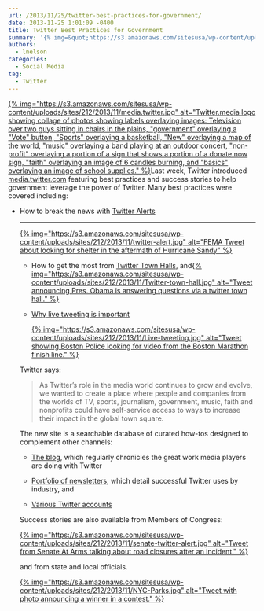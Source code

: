 ```yaml
---
url: /2013/11/25/twitter-best-practices-for-government/
date: 2013-11-25 1:01:09 -0400
title: Twitter Best Practices for Government
summary: '{% img=&quot;https://s3.amazonaws.com/sitesusa/wp-content/uploads/sites/212/2013/11/media.twitter.jpg&quot; alt=&quot;Twitter.media logo showing collage of photos showing labels overlaying images: Television over two guys sitting in chairs in the plains, &amp;quot;government&amp;quot; overlaying a &amp;quot;Vote&amp;quot; button, &amp;quot;Sports&amp;quot; overlaying a basketball, &amp;quot;New&amp;quot; overlaying a map of the world, &amp;quot;music&amp;quot; overlaying a band playing at an outdoor concert, &amp;quot;non-profit&amp;quot; overlaying a portion of a sign that'
authors:
  - lnelson
categories:
  - Social Media
tag:
  - Twitter
---
```


<p dir="ltr" style="text-align: left;">
  <a href="https://s3.amazonaws.com/sitesusa/wp-content/uploads/sites/212/2013/11/media.twitter.jpg">{% img="https://s3.amazonaws.com/sitesusa/wp-content/uploads/sites/212/2013/11/media.twitter.jpg" alt="Twitter.media logo showing collage of photos showing labels overlaying images: Television over two guys sitting in chairs in the plains, "government" overlaying a "Vote" button, "Sports" overlaying a basketball, "New" overlaying a map of the world, "music" overlaying a band playing at an outdoor concert, "non-profit" overlaying a portion of a sign that shows a portion of a donate now sign, "faith" overlaying an image of 6 candles burning, and "basics" overlaying an image of school supplies." %}</a>Last week, Twitter introduced <a href="https://media.twitter.com/">media.twitter.com</a> featuring best practices and success stories to help government  leverage the power of Twitter. Many best practices were covered  including:
</p>

  * How to break the news with [Twitter Alerts](https://media.twitter.com/best-practice/twitter-alerts)
  
    * * *
    
    [{% img="https://s3.amazonaws.com/sitesusa/wp-content/uploads/sites/212/2013/11/twitter-alert.jpg" alt="FEMA Tweet about looking for shelter in the aftermath of Hurricane Sandy" %}](https://s3.amazonaws.com/sitesusa/wp-content/uploads/sites/212/2013/11/twitter-alert.jpg) </li> 
    
      * How to get the most from <a href="https://media.twitter.com/best-practice/twitter-town-hall" target="_blank">Twitter Town Halls</a>, and[{% img="https://s3.amazonaws.com/sitesusa/wp-content/uploads/sites/212/2013/11/Twitter-town-hall.jpg" alt="Tweet announcing Pres. Obama is answering questions via a twitter town hall." %}](https://s3.amazonaws.com/sitesusa/wp-content/uploads/sites/212/2013/11/Twitter-town-hall.jpg)
      * <p dir="ltr">
          <a href="https://media.twitter.com/best-practice/why-live-tweeting-is-important-for-government" target="_blank">Why live tweeting is important</a>
        </p>
        
        [{% img="https://s3.amazonaws.com/sitesusa/wp-content/uploads/sites/212/2013/11/Live-tweeting.jpg" alt="Tweet showing Boston Police looking for video from the Boston Marathon finish line." %}](https://s3.amazonaws.com/sitesusa/wp-content/uploads/sites/212/2013/11/Live-tweeting.jpg)</li> </ul> 
        
        Twitter says:
        
        > <p dir="ltr">
        >   As Twitter’s role in the media world continues to grow and evolve, we wanted to create a place where people and companies from the worlds of TV, sports, journalism, government, music, faith and nonprofits could have self-service access to ways to increase their impact in the global town square.
        > </p>
        
        The new site is a searchable database of curated  how-tos designed to complement other channels:
        
          * <p dir="ltr">
              <a href="https://blog.twitter.com/" target="_blank">The blog</a>, which regularly chronicles the great work media players are doing with Twitter
            </p>
        
          * <p dir="ltr">
              <a href="https://twitter.twimg.com/medianewsletter?elq=e0e6d2ada2744c61895109752ffb1075&elqCampaignId=508" target="_blank">Portfolio of newsletters</a>, which detail successful Twitter uses by industry, and
            </p>
        
          * <p dir="ltr">
              <a href="https://twitter.com/gov" target="_blank">Various Twitter accounts</a>
            </p>
        
        Success stories are also available from Members of Congress:
        
        [{% img="https://s3.amazonaws.com/sitesusa/wp-content/uploads/sites/212/2013/11/senate-twitter-alert.jpg" alt="Tweet from Senate At Arms talking about road closures after an incident." %}](https://s3.amazonaws.com/sitesusa/wp-content/uploads/sites/212/2013/11/senate-twitter-alert.jpg)
        
        and from state and local officials.
        
        [{% img="https://s3.amazonaws.com/sitesusa/wp-content/uploads/sites/212/2013/11/NYC-Parks.jpg" alt="Tweet with photo announcing a winner in a contest." %}](https://s3.amazonaws.com/sitesusa/wp-content/uploads/sites/212/2013/11/NYC-Parks.jpg)